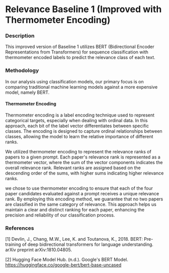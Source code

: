 # Relevance Baseline 1 (Improved with Thermometer Encoding)

### Description
This improved version of Baseline 1 utilizes BERT (Bidirectional Encoder Representations from Transformers) for sequence classification with thermometer encoded labels to predict the relevance class of each text.

### Methodology
In our analysis using classification models, our primary focus is on comparing traditional machine learning models against a more expensive model, namely BERT.

#### Thermometer Encoding
Thermometer encoding is a label encoding technique used to represent categorical targets, especially when dealing with ordinal data. In this approach, each bit of the label vector differentiates between specific classes. The encoding is designed to capture ordinal relationships between classes, allowing the model to learn the relative importance of different ranks.

We utilized thermometer encoding to represent the relevance ranks of papers to a given prompt. Each paper's relevance rank is represented as a thermometer vector, where the sum of the vector components indicates the overall relevance rank. Relevant ranks are assigned based on the descending order of the sums, with higher sums indicating higher relevance ranks.

we chose to use thermometer encoding to ensure that each of the four paper candidates evaluated against a prompt receives a unique relevance rank. By employing this encoding method, we guarantee that no two papers are classified in the same category of relevance. This approach helps us maintain a clear and distinct ranking for each paper, enhancing the precision and reliability of our classification process.

### References
[1] Devlin, J., Chang, M.W., Lee, K. and Toutanova, K., 2018. BERT: Pre-training of deep bidirectional transformers for language understanding. arXiv preprint arXiv:1810.04805.

[2] Hugging Face Model Hub. (n.d.). Google's BERT Model. https://huggingface.co/google-bert/bert-base-uncased
